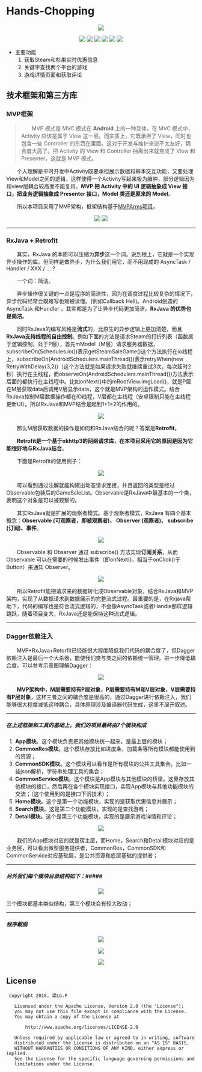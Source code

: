 
# Hands-Chopping #
<p align="center">
    <img src="https://raw.githubusercontent.com/noterpopo/Hands-Chopping/master/images/screenshot4.png">
</p>
<p align="center">
    <img src="https://img.shields.io/badge/version-1.00-brightgreen.svg">
    <img src="https://img.shields.io/badge/build%20-passing-brightgreen.svg">
    <img src="https://img.shields.io/badge/Api-14%2B-blue.svg">
    <img src="https://img.shields.io/badge/license-Apache--2.0-blue.svg">
    <img src="https://img.shields.io/badge/Author-%E6%A2%81LG.P-orange.svg">
    <img src="https://img.shields.io/badge/license-Apache--2.0-blue.svg">
</p>

+ 主要功能
	1. 获取Steam和杉果实时优惠信息
	2. 关键字查找两个平台的游戏
	3. 游戏详情页面和获取评论

## 技术框架和第三方库 ##

### MVP框架 ###
>&emsp;&emsp;MVP 模式是 MVC 模式在 **Android** 上的一种变体。在 MVC 模式中，Activity 应该是属于 View 这一层。而实质上，它既承担了 View，同时也包含一些 Controller 的东西在里面。这对于开发与维护来说不太友好，耦合度大高了。把 Activity 的 View 和 Controller 抽离出来就变成了 View 和 Presenter，这就是 MVP 模式。
     
&emsp;&emsp;个人理解是平时开发中Activity既要承担展示数据和基本交互功能，又要处理View和Model之间的逻辑，这样使得一个Activity写起来极为臃肿，部分逻辑因为和view层耦合较高而不能复用。**MVP 把 Activity 中的 UI 逻辑抽象成 View 接口，把业务逻辑抽象成 Presenter 接口，Model 类还是原来的 Model**。

&emsp;&emsp;所以本项目采用了MVP架构，框架结构基于[MVPArms项目]( https://github.com/JessYanCoding/MVPArms )。

<p align="center">
    <img src="https://raw.githubusercontent.com/noterpopo/Hands-Chopping/master/images/MVP1.png">
    <img src="https://raw.githubusercontent.com/noterpopo/Hands-Chopping/master/images/MVP2.png">
</p>

***
### RxJava + Retrofit ###

&emsp;&emsp;其实，RxJava 的本质可以压缩为**异步**这一个词。说到根上，它就是一个实现异步操作的库。但同样是做异步，为什么我们用它，而不用现成的 AsyncTask / Handler / XXX / ... ?

&emsp;&emsp;一个词：简洁。

&emsp;&emsp;异步操作很关键的一点是程序的简洁性，因为在调度过程比较复杂的情况下，异步代码经常会既难写也难被读懂。(例如Callback Hell)。Android创造的 AsyncTask 和Handler ，其实都是为了让异步代码更加简洁。**RxJava 的优势也是简洁**。

&emsp;&emsp;同时RxJava的编写风格是**流式**的，比原生的异步逻辑上更加清楚，而且**RxJava支持线程的自由控制**。例如下面的方法是请求Steam的打折列表（函数属于逻辑控制，处于P层），首先mModel（M层）请求服务器数据，subscribeOn(Schedules.io())表示getSteamSaleGame()这个方法执行在io线程上，subscribeOn(AndroidSchedulers.mainThread())表示retryWhen(new RetryWithDelay(3,2))（这个方法就是如果请求失败就继续重试3次，每次延时2秒）执行在主线程，而observeOn(AndroidSchedulers.mainThread())方法表示后面的都执行在主线程中。比如onNext()中的mRootView.imgLoad()，就是P层在M层获取data后调用V层显示data，这个就是MVP架构的运作模式。结合RxJava控制M层数据操作都在IO线程，V层都在主线程（安卓限制只能在主线程更新UI）。所以RxJava和MVP结合是起到1+1>2的作用的。

<p align="center">
    <img src="https://raw.githubusercontent.com/noterpopo/Hands-Chopping/master/images/code1.png">
</p>

&emsp;&emsp;那么M层获取数据的操作是如何和RxJava结合的呢？答案是**Retrofit**。

&emsp;&emsp;**Retrofit是一个基于okhttp3的网络请求库，在本项目采用它的原因是因为它能很好地与RxJava结合**。

&emsp;&emsp;下面是Retrofit的使用例子：

<p align="center">
    <img src="https://raw.githubusercontent.com/noterpopo/Hands-Chopping/master/images/code2.png">
</p>

&emsp;&emsp;可以看到通过注解就能构建出动态请求连接，并且返回的类型是经过Observable包装后的GameSaleList。Observable是RxJava中最基本的一个类，表明这个对象是可以被观察的。

&emsp;&emsp;其实RxJava就是扩展的观察者模式。基于观察者模式，RxJava 有四个基本概念：**Observable (可观察者，即被观察者)、 Observer (观察者)、 subscribe (订阅)、事件**。

<p align="center">
    <img src="https://raw.githubusercontent.com/noterpopo/Hands-Chopping/master/images/rxjava1.png">
</p>

&emsp;&emsp;Observable 和 Observer 通过 subscribe() 方法实现**订阅关系**，从而 Observable 可以在需要的时候发出事件（即onNext()，相当于onClick()于Button）来通知 Observer。

<p align="center">
    <img src="https://raw.githubusercontent.com/noterpopo/Hands-Chopping/master/images/rxjava2.png">
</p>

&emsp;&emsp;所以Retrofit能把请求来的数据转化成Observable对象，结合RxJava和MVP架构，实现了从数据请求到数据展示的完整流式过程。最重要的是，在Rxjava帮助下，代码的编写也是符合流式逻辑的，不会像AsyncTask或者Handle那样逻辑跳跃，随着项目变大，RxJava还是能保持这种流式逻辑。
***
### Dagger依赖注入 ###

&emsp;&emsp;MVP+RxJava+Retorfit已经能很大程度降低我们代码的耦合度了，但Dagger依赖注入是最后一个大杀器，能使我们类与类之间的依赖统一管理。进一步降低耦合度。可以参考示意图理解Dagger：

<p align="center">
    <img src="https://raw.githubusercontent.com/noterpopo/Hands-Chopping/master/images/dagger.png">
</p>

&emsp;&emsp;**MVP架构中，M层需要持有P层对象，P层需要持有M和V层对象，V层需要持有P层对象**，这样三者之间的耦合度是很高的，通过Dagger进行依赖注入，我们能够很大程度减低这种耦合，具体原理涉及编译器代码生成，这里不展开叙述。
***
##### 在上述框架和工具的基础上，我们的项目最终由7个模块构成 #####
1. **App模块**。这个模块负责把其他模块统一起来，是最上层的模块；
2. **CommonRes模块**。这个模块存放比如进度条，加载条等所有模块都能使用到的资源；
3. **CommonSDK模块**。这个模块可以看作是所有模块的公共工具集合。比如一些json解析，字符串处理工具的集合；
4. **CommonService模块**。这个模块是App模块与其他模块的桥梁。这里存放其他模块的接口，然后再在各个模块实现接口，实现App模块与其他功能模块的交流；（这个使用到的是接口下沉技术）；
5. **Home模块**。这个是第一个功能模块，实现的是获取优惠信息并展示；
6. **Search模块**。这是第二个功能模块，实现的是查找游戏；
7. **Detail模块**。这个是第三个功能模块，实现的是展示游戏详情和评论；

<p align="center">
    <img src="https://raw.githubusercontent.com/noterpopo/Hands-Chopping/master/images/mvp.png">
</p>

&emsp;&emsp;我们的App模块对应的就是宿主层，而Home，Search和Detail模块对应的是业务层，可以看出微型服务提供者，CommonRes，CommonSDK和CommonService对应基础层，是公共资源和底层基础的提供者；
***
##### 另外我们每个模块目录结构如下：#####

<p align="center">
    <img src="https://raw.githubusercontent.com/noterpopo/Hands-Chopping/master/images/module.png">
</p>

三个模块都基本类似结构，第三个模块会有较大改动；
***
##### 程序截图 #####

<p align="center">
    <img src="https://raw.githubusercontent.com/noterpopo/Hands-Chopping/master/images/screenshot1.png">
</p>

<p align="center">
    <img src="https://raw.githubusercontent.com/noterpopo/Hands-Chopping/master/images/screenshot2.png">
</p>

<p align="center">
    <img src="https://raw.githubusercontent.com/noterpopo/Hands-Chopping/master/images/screenshot3.png">
</p>

## License
``` 
 Copyright 2018, 梁LG.P       
  
   Licensed under the Apache License, Version 2.0 (the "License");
   you may not use this file except in compliance with the License.
   You may obtain a copy of the License at 
 
       http://www.apache.org/licenses/LICENSE-2.0 

   Unless required by applicable law or agreed to in writing, software
   distributed under the License is distributed on an "AS IS" BASIS,
   WITHOUT WARRANTIES OR CONDITIONS OF ANY KIND, either express or implied.
   See the License for the specific language governing permissions and
   limitations under the License.
```

